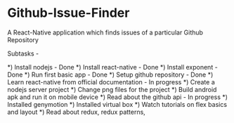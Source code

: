 # Github-Issue-Finder
A React-Native application which finds issues of a particular Github Repository


Subtasks -

*) Install nodejs - Done
*) Install react-native - Done
*) Install exponent - Done
*) Run first basic app - Done
*) Setup github repository - Done
*) Learn react-native from official documentation - In progress
*) Create a nodejs server project
*) Change png files for the project
*) Build android apk and run it on mobile device
*) Read about the github api - In progress
*) Installed genymotion
*) Installed virtual box
*) Watch tutorials on flex basics and layout
*) Read about redux, redux patterns, 


